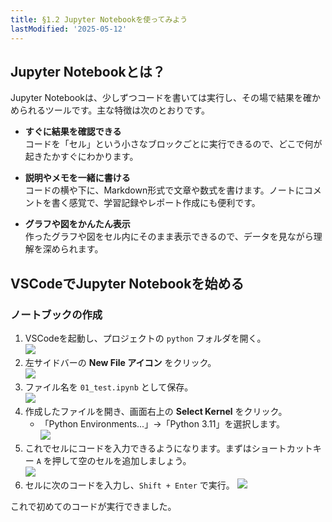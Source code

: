 ```yaml
---
title: §1.2 Jupyter Notebookを使ってみよう
lastModified: '2025-05-12'
---
```


## Jupyter Notebookとは？

Jupyter Notebookは、少しずつコードを書いては実行し、その場で結果を確かめられるツールです。主な特徴は次のとおりです。

- **すぐに結果を確認できる**  
  コードを「セル」という小さなブロックごとに実行できるので、どこで何が起きたかすぐにわかります。

- **説明やメモを一緒に書ける**  
  コードの横や下に、Markdown形式で文章や数式を書けます。ノートにコメントを書く感覚で、学習記録やレポート作成にも便利です。

- **グラフや図をかんたん表示**  
  作ったグラフや図をセル内にそのまま表示できるので、データを見ながら理解を深められます。

## VSCodeでJupyter Notebookを始める

### ノートブックの作成

1. VSCodeを起動し、プロジェクトの `python` フォルダを開く。  
   ![](/books/python_tutorial/img/1-3/0.png)
2. 左サイドバーの **New File アイコン** をクリック。  
   ![](/books/python_tutorial/img/1-3/1.png)
3. ファイル名を `01_test.ipynb` として保存。  
   ![](/books/python_tutorial/img/1-3/2.png)
4. 作成したファイルを開き、画面右上の **Select Kernel** をクリック。
    - 「Python Environments...」→「Python 3.11」を選択します。  
      ![](/books/python_tutorial/img/1-3/3.png)
5. これでセルにコードを入力できるようになります。まずはショートカットキー `A` を押して空のセルを追加しましょう。  
   ![](/books/python_tutorial/img/1-3/4.png)
6. セルに次のコードを入力し、`Shift + Enter` で実行。
   ![](/books/python_tutorial/img/1-3/5.png)

これで初めてのコードが実行できました。
